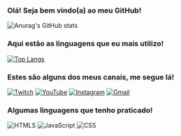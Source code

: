 ### Olá! Seja bem vindo(a) ao meu GitHub!

![Anurag's GitHub stats](https://github-readme-stats.vercel.app/api?username=Eref0&show_icons=true&theme=dracula)

### Aqui estão as linguagens que eu mais utilizo!

[![Top Langs](https://github-readme-stats.vercel.app/api/top-langs/?username=Eref0&layout=compact)](https://github.com/Eref0/github-readme-stats)

### Estes são alguns dos meus canais, me segue lá!

[![Twitch](https://img.shields.io/badge/Twitch-9146FF?style=for-the-badge&logo=twitch&logoColor=white)](https://twitch.tv/0eref0)
[![YouTube](https://img.shields.io/badge/YouTube-FF0000?style=for-the-badge&logo=youtube&logoColor=white)](https://www.youtube.com/channel/UC8uzGgzxuXJKg7j3Xd587rA)
[![Instagram](https://img.shields.io/badge/Instagram-E4405F?style=for-the-badge&logo=instagram&logoColor=white)](https://www.instagram.com/shanskpb)
[![Gmail](https://img.shields.io/badge/Gmail-D14836?style=for-the-badge&logo=gmail&logoColor=white)](erefoficial@gmail.com) 

### Algumas linguagens que tenho praticado!

![HTMLS](https://img.shields.io/badge/HTML5-E34F26?style=for-the-badge&logo=html5&logoColor=white)
![JavaScript](https://img.shields.io/badge/JavaScript-F7DF1E?style=for-the-badge&logo=javascript&logoColor=black)
![CSS](https://img.shields.io/badge/CSS-239120?&style=for-the-badge&logo=css3&logoColor=white)
